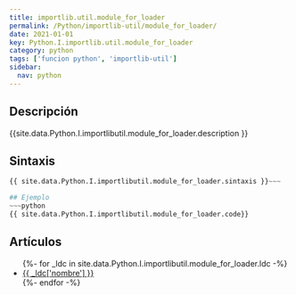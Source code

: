 ```yaml
---
title: importlib.util.module_for_loader
permalink: /Python/importlib-util/module_for_loader/
date: 2021-01-01
key: Python.I.importlib.util.module_for_loader
category: python
tags: ['funcion python', 'importlib-util']
sidebar: 
  nav: python
---
```


## Descripción
{{site.data.Python.I.importlibutil.module_for_loader.description }}

## Sintaxis
~~~python
{{ site.data.Python.I.importlibutil.module_for_loader.sintaxis }}~~~

## Ejemplo
~~~python
{{ site.data.Python.I.importlibutil.module_for_loader.code}}
~~~

## Artículos
<ul>
{%- for _ldc in site.data.Python.I.importlibutil.module_for_loader.ldc -%}
   <li>
       <a href="{{_ldc['url'] }}">{{ _ldc['nombre'] }}</a>
   </li>
{%- endfor -%}
</ul>
